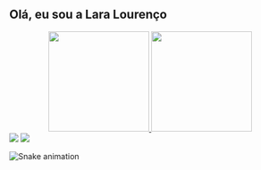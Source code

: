 ## Olá, eu sou a Lara Lourenço
<div align="center">
  <a href="https://github.com/laralrnc">
  <img height="180em" src="https://github-readme-stats.vercel.app/api?username=laralrnc&show_icons=true&theme=dark&include_all_commits=true&count_private=true"/>
  <img height="180em" src="https://github-readme-stats.vercel.app/api/top-langs/?username=laralrnc&layout=compact&langs_count=7&theme=dark"/>
</div>
 
<div> 
  <a href = "mailto:laralourenco5966@gmail.com"><img src="https://img.shields.io/badge/-Gmail-%23333?style=for-the-badge&logo=gmail&logoColor=white" target="_blank"></a>
  <a href="https://www.linkedin.com/in/laralouren%C3%A7o/" target="_blank"><img src="https://img.shields.io/badge/-LinkedIn-%230077B5?style=for-the-badge&logo=linkedin&logoColor=white" target="_blank"></a> 
 
  ![Snake animation](https://github.com/laralrnc/laralrnc/blob/output/github-contribution-grid-snake.svg)
 
</div>
